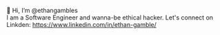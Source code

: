 👋 Hi, I’m @ethangambles  
I am a Software Engineer and wanna-be ethical hacker. Let's connect on Linkden: https://www.linkedin.com/in/ethan-gamble/

<!---
ethangambles/ethangambles is a ✨ special ✨ repository because its `README.md` (this file) appears on your GitHub profile.
You can click the Preview link to take a look at your changes.
--->
